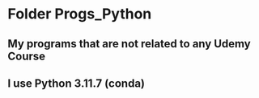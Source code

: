 # Folder Progs_Python
## My programs that are not related to any Udemy Course
## I use Python 3.11.7 (conda)

